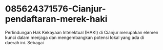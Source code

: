 # 085624371576-Cianjur-pendaftaran-merek-haki
Perlindungan Hak Kekayaan Intelektual (HAKI) di Cianjur merupakan elemen kunci dalam menjaga dan mengembangkan potensi lokal yang ada di daerah ini. Sebagai 
